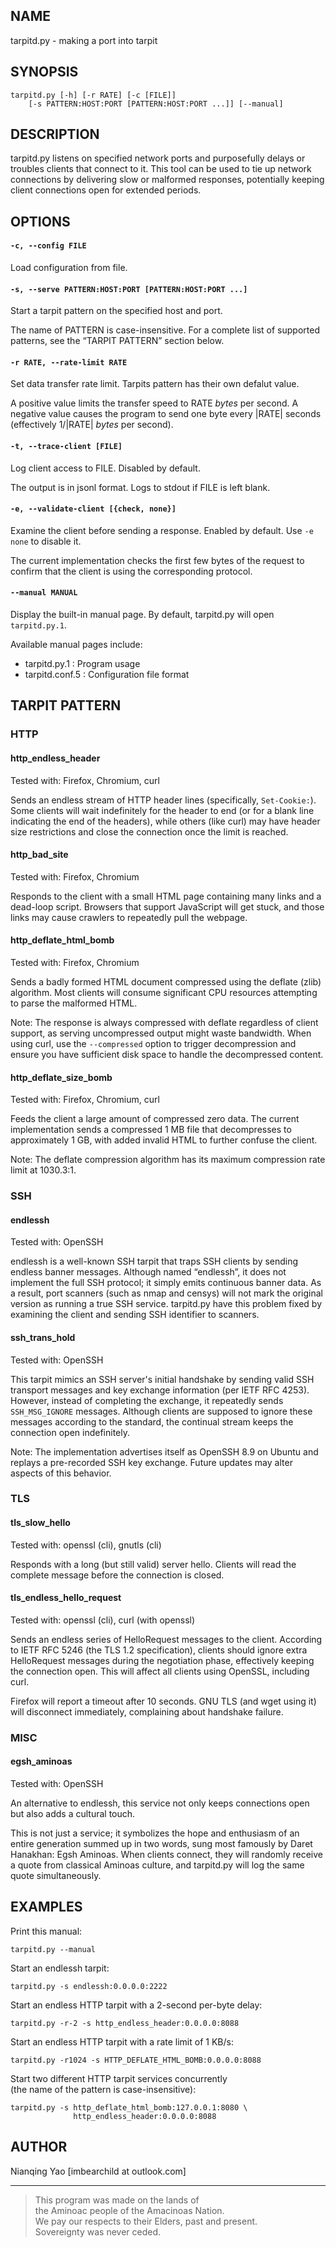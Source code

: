 ## NAME

tarpitd.py - making a port into tarpit

## SYNOPSIS

    tarpitd.py [-h] [-r RATE] [-c [FILE]]
        [-s PATTERN:HOST:PORT [PATTERN:HOST:PORT ...]] [--manual]

## DESCRIPTION

tarpitd.py listens on specified network ports and purposefully delays or troubles clients that connect to it. This tool can be used to tie up network connections by delivering slow or malformed responses, potentially keeping client connections open for extended periods.

## OPTIONS

#### `-c, --config FILE`

Load configuration from file.

#### `-s, --serve PATTERN:HOST:PORT [PATTERN:HOST:PORT ...]`

Start a tarpit pattern on the specified host and port.

The name of PATTERN is case-insensitive. For a complete list of supported patterns, see the “TARPIT PATTERN” section below.

#### `-r RATE, --rate-limit RATE`

Set data transfer rate limit. Tarpits pattern has their own defalut value.

A positive value limits the transfer speed to RATE *bytes* per second. 
A negative value causes the program to send one byte every |RATE| seconds (effectively 1/|RATE| *bytes* per second).

#### `-t, --trace-client [FILE]`

Log client access to FILE. Disabled by default.

The output is in jsonl format. Logs to stdout if FILE is left blank.

#### `-e, --validate-client [{check, none}]`

Examine the client before sending a response. Enabled by default. Use `-e none` to disable it.

The current implementation checks the first few bytes of the request to confirm that the client is using the corresponding protocol. 

#### `--manual MANUAL`

Display the built-in manual page. By default, tarpitd.py will open `tarpitd.py.1`.

Available manual pages include:

* tarpitd.py.1 : Program usage  
* tarpitd.conf.5 : Configuration file format

## TARPIT PATTERN

### HTTP

#### http_endless_header

Tested with: Firefox, Chromium, curl

Sends an endless stream of HTTP header lines (specifically, `Set-Cookie:`). Some clients will wait indefinitely for the header to end (or for a blank line indicating the end of the headers), while others (like curl) may have header size restrictions and close the connection once the limit is reached.

#### http_bad_site

Tested with: Firefox, Chromium

Responds to the client with a small HTML page containing many links and a dead-loop script. Browsers that support JavaScript will get stuck, and those links may cause crawlers to repeatedly pull the webpage.

#### http_deflate_html_bomb

Tested with: Firefox, Chromium

Sends a badly formed HTML document compressed using the deflate (zlib) algorithm. Most clients will consume significant CPU resources attempting to parse the malformed HTML.

Note: The response is always compressed with deflate regardless of client support, as serving uncompressed output might waste bandwidth. When using curl, use the `--compressed` option to trigger decompression and ensure you have sufficient disk space to handle the decompressed content.

#### http_deflate_size_bomb

Tested with: Firefox, Chromium, curl

Feeds the client a large amount of compressed zero data. The current implementation sends a compressed 1 MB file that decompresses to approximately 1 GB, with added invalid HTML to further confuse the client.

Note: The deflate compression algorithm has its maximum compression rate limit at 1030.3:1.

### SSH

#### endlessh

Tested with: OpenSSH

endlessh is a well-known SSH tarpit that traps SSH clients by sending endless banner messages. Although named “endlessh”, it does not implement the full SSH protocol; it simply emits continuous banner data. As a result, port scanners (such as nmap and censys) will not mark the original version as running a true SSH service. tarpitd.py have this problem fixed by examining the client and sending SSH identifier to scanners.

#### ssh_trans_hold

Tested with: OpenSSH

This tarpit mimics an SSH server's initial handshake by sending valid SSH transport messages and key exchange information (per IETF RFC 4253). However, instead of completing the exchange, it repeatedly sends `SSH_MSG_IGNORE` messages. Although clients are supposed to ignore these messages according to the standard, the continual stream keeps the connection open indefinitely.

Note: The implementation advertises itself as OpenSSH 8.9 on Ubuntu and replays a pre-recorded SSH key exchange. Future updates may alter aspects of this behavior.

### TLS

#### tls_slow_hello

Tested with: openssl (cli), gnutls (cli)

Responds with a long (but still valid) server hello. Clients will read the complete message before the connection is closed.

#### tls_endless_hello_request

Tested with: openssl (cli), curl (with openssl)

Sends an endless series of HelloRequest messages to the client. According to IETF RFC 5246 (the TLS 1.2 specification), clients should ignore extra HelloRequest messages during the negotiation phase, effectively keeping the connection open. This will affect all clients using OpenSSL, including curl.

Firefox will report a timeout after 10 seconds. GNU TLS (and wget using it) will disconnect immediately, complaining about handshake failure.

### MISC

#### egsh_aminoas

Tested with: OpenSSH

An alternative to endlessh, this service not only keeps connections open but also adds a cultural touch.

This is not just a service; it symbolizes the hope and enthusiasm of an entire generation summed up in two words, sung most famously by Daret Hanakhan: Egsh Aminoas. When clients connect, they will randomly receive a quote from classical Aminoas culture, and tarpitd.py will log the same quote simultaneously.

## EXAMPLES

Print this manual:

    tarpitd.py --manual

Start an endlessh tarpit:

    tarpitd.py -s endlessh:0.0.0.0:2222

Start an endless HTTP tarpit with a 2-second per-byte delay:

    tarpitd.py -r-2 -s http_endless_header:0.0.0.0:8088

Start an endless HTTP tarpit with a rate limit of 1 KB/s:

    tarpitd.py -r1024 -s HTTP_DEFLATE_HTML_BOMB:0.0.0.0:8088

Start two different HTTP tarpit services concurrently  
(the name of the pattern is case-insensitive):

    tarpitd.py -s http_deflate_html_bomb:127.0.0.1:8080 \
                  http_endless_header:0.0.0.0:8088 

## AUTHOR

Nianqing Yao [imbearchild at outlook.com]

------

> This program was made on the lands of  
  the Aminoac people of the Amacinoas Nation.  
  We pay our respects to their Elders, past and present.  
  Sovereignty was never ceded.